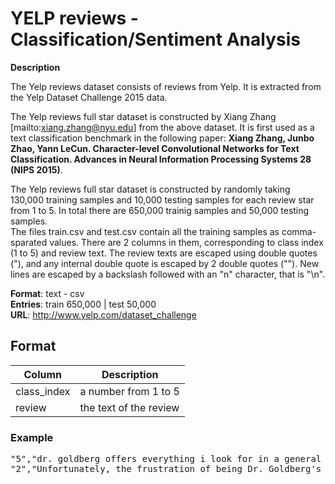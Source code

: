 # YELP reviews - Classification/Sentiment Analysis
**Description** 

The Yelp reviews dataset consists of reviews from Yelp. It is extracted from the Yelp Dataset Challenge 2015 data. 

The Yelp reviews full star dataset is constructed by Xiang Zhang [mailto:xiang.zhang@nyu.edu] from the above dataset. It is first used as a text classification benchmark in the following paper: __Xiang Zhang, Junbo Zhao, Yann LeCun. Character-level Convolutional Networks for Text Classification. Advances in Neural Information Processing Systems 28 (NIPS 2015)__.

The Yelp reviews full star dataset is constructed by randomly taking 130,000 training samples and 10,000 testing samples for each review star from 1 to 5. In total there are 650,000 trainig samples and 50,000 testing samples.   
The files train.csv and test.csv contain all the training samples as comma-sparated values. There are 2 columns in them, corresponding to class index (1 to 5) and review text. The review texts are escaped using double quotes ("), and any internal double quote is escaped by 2 double quotes (""). New lines are escaped by a backslash followed with an "n" character, that is "\n".

**Format**: text - csv  
**Entries**:  train 650,000  |	test 50,000   
**URL**: http://www.yelp.com/dataset_challenge

## Format
| Column | Description        |
| ----- | ------------------ |
|class_index | a number from 1 to 5 |
|review | the text of the review |

### Example
<pre>
"5","dr. goldberg offers everything i look for in a general practitioner.  he's nice and easy to talk to without being patronizing; he's always on time in seeing his patients; he's affiliated with a top-notch hospital (nyu) which my parents have explained to me is very important in case something happens and you need surgery; and you can get referrals to see specialists without having to see him first.  really, what more do you need?  i'm sitting here trying to think of any complaints i have about him, but i'm really drawing a blank."
"2","Unfortunately, the frustration of being Dr. Goldberg's patient is a repeat of the experience I've had with so many other doctors in NYC -- good doctor, terrible staff.  It seems that his staff simply never answers the phone.  It usually takes 2 hours of repeated calling to get an answer.  Who has time for that or wants to deal with it?  I have run into this problem with many other doctors and I just don't get it.  You have office workers, you have patients with medical needs, why isn't anyone answering the phone?  It's incomprehensible and not work the aggravation.  It's with regret that I feel that I have to give Dr. Goldberg 2 stars."
</pre>


